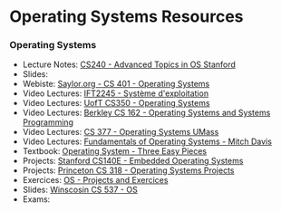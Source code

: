 # Operating Systems Resources

### Operating Systems

- Lecture Notes: [CS240 - Advanced Topics in OS Stanford](http://web.stanford.edu/class/cs240/)
- Slides:
- Webiste: [Saylor.org - CS 401 - Operating Systems](https://learn.saylor.org/course/view.php?id=94)
- Video Lectures: [IFT2245 - Système d'exploitation](https://liampaull.ca/ift2245/)
- Video Lectures: [UofT CS350 - Operating Systems](https://www.youtube.com/playlist?list=PLEoM_i-3sen_w5IYh0d5xtnpLHJeeO8l5)
- Video Lectures: [Berkley CS 162 - Operating Systems and Systems Programming](https://www.youtube.com/watch?v=feAOZuID1HM&list=PLggtecHMfYHA7j2rF7nZFgnepu_uPuYws)
- Video Lectures: [CS 377 - Operating Systems UMass](https://www.youtube.com/playlist?list=PLacuG5pysFbDQU8kKxbUh4K5c1iL5_k7k)
- Video Lectures: [Fundamentals of Operating Systems - Mitch Davis](https://www.youtube.com/playlist?list=PLW1yb8L3S1ngGmtKlI5XYcTNQQ1r3xZvq)
- Textbook: [Operating System - Three Easy Pieces](https://pages.cs.wisc.edu/~remzi/OSTEP/)
- Projects: [Stanford CS140E - Embedded Operating Systems](https://github.com/dddrrreee/cs140e-20win)
- Projects: [Princeton CS 318 - Operating Systems Projects](https://www.cs.princeton.edu/courses/archive/fall16/cos318/projects.html)
- Exercices: [OS - Projects and Exercices](http://www.cs.ecu.edu/sartipi/courses/OS/f12/3.LabProjects/2.Stallings-TextBook-Projects/html/)
- Slides: [Winscosin CS 537 - OS](https://pages.cs.wisc.edu/~bart/537/lecturenotes/titlepage.html)
- Exams:





